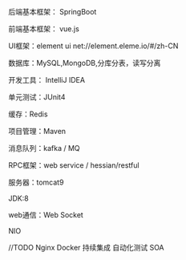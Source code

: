 后端基本框架： SpringBoot

前端基本框架： vue.js

UI框架：element ui net://element.eleme.io/#/zh-CN

数据库：MySQL,MongoDB,分库分表，读写分离

开发工具： IntelliJ IDEA

单元测试：JUnit4

缓存：Redis

项目管理：Maven

消息队列：kafka	/ MQ

RPC框架：web service / hessian/restful

服务器：tomcat9

JDK:8

web通信：Web Socket

NIO

//TODO
Nginx
Docker
持续集成
自动化测试
SOA




